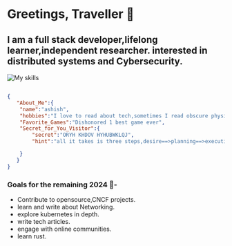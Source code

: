 
# Greetings, Traveller :wave:

## I am  a full stack developer,lifelong learner,independent researcher. interested in distributed systems and Cybersecurity.
![My skills](https://skillicons.dev/icons?i=js,python,c,cpp,go,kubernetes,docker,aws,bash,linux,mongodb,postgres)
```json

{
   "About_Me":{
    "name":"ashish",
    "hobbies":"I love to read about tech,sometimes I read obscure physics books with wild theories.",
    "Favorite_Games":"Dishonored 1 best game ever",
    "Secret_for_You_Visitor":{
        "secret":"ORYH KHDOV HYHUBWKLQJ",
        "hint":"all it takes is three steps,desire==>planning==>execution"

    }
   }
}
```

### Goals for the remaining 2024 :crystal_ball:- 
- Contribute to opensource,CNCF projects.
- learn and write about Networking.
- explore kubernetes in depth.
- write tech articles.
- engage with online communities.
- learn rust.